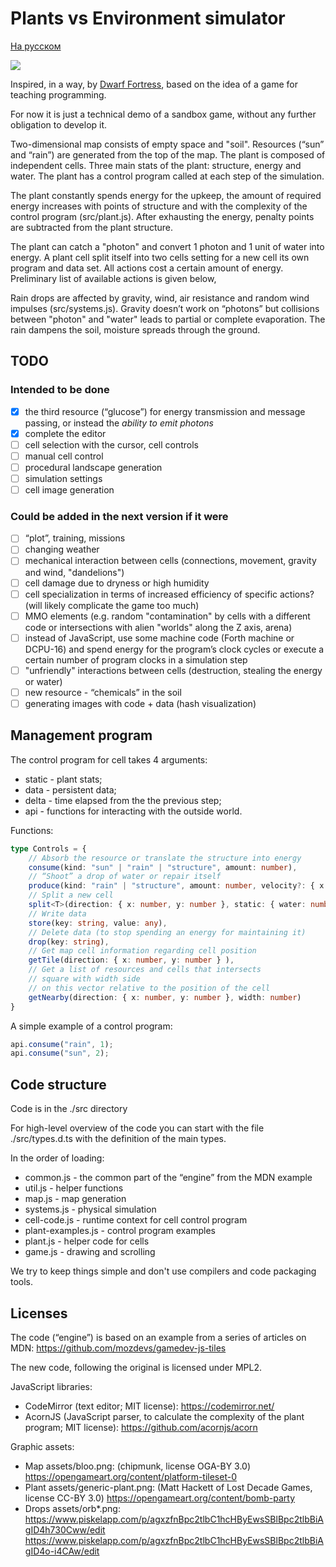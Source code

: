 # Plants vs Environment simulator

[На русском](README.ru.md)

![](gameplay.gif)

Inspired, in a way, by [Dwarf Fortress](http://bay12games.com/dwarves/),
based on the idea of a game for teaching programming.

For now it is just a technical demo of a sandbox game, without any further obligation to develop it.

Two-dimensional map consists of empty space and "soil".
Resources (“sun” and “rain”) are generated from the top of the map.
The plant is composed of independent cells.
Three main stats of the plant: structure, energy and water.
The plant has a control program called at each step of the simulation.

The plant constantly spends energy for the upkeep,
the amount of required energy increases with
points of structure and with the complexity of the control program
(src/plant.js).
After exhausting the energy, penalty points are subtracted from the plant structure.

The plant can catch a "photon"
and convert 1 photon and 1 unit of water into energy.
A plant cell split itself into two cells setting
for a new cell its own program and data set.
All actions cost a certain amount of energy.
Preliminary list of available actions is given below,

Rain drops are affected by gravity, wind, air resistance and random wind impulses
(src/systems.js).
Gravity doesn’t work on “photons”
but collisions between "photon" and "water" leads to partial or complete evaporation.
The rain dampens the soil, moisture spreads through the ground.

## TODO

### Intended to be done

- [x] the third resource (“glucose”) for energy transmission and message passing, or instead the *ability to emit photons*
- [x] complete the editor
- [ ] cell selection with the cursor, cell controls
- [ ] manual cell control
- [ ] procedural landscape generation
- [ ] simulation settings
- [ ] cell image generation

### Could be added in the next version if it were

- [ ] “plot”, training, missions
- [ ] changing weather
- [ ] mechanical interaction between cells (connections, movement, gravity and wind, "dandelions")
- [ ] cell damage due to dryness or high humidity
- [ ] cell specialization in terms of increased efficiency of specific actions? (will likely complicate the game too much)
- [ ] MMO elements (e.g. random "contamination" by cells with a different code
or intersections with alien "worlds" along the Z axis,
arena)
- [ ] instead of JavaScript, use some machine code (Forth machine or DCPU-16) and spend energy for the program’s clock cycles or execute a certain number of program clocks in a simulation step
- [ ] "unfriendly" interactions between cells (destruction, stealing the energy or water)
- [ ] new resource - “chemicals” in the soil
- [ ] generating images with code + data (hash visualization)

## Management program

The control program for cell takes 4 arguments:

- static - plant stats;
- data - persistent data;
- delta - time elapsed from the the previous step;
- api - functions for interacting with the outside world.

Functions:

```typescript
type Controls = {
    // Absorb the resource or translate the structure into energy
    consume(kind: "sun" | "rain" | "structure", amount: number),
    // “Shoot” a drop of water or repair itself
    produce(kind: "rain" | "structure", amount: number, velocity?: { x: number, y: number }),
    // Split a new cell
    split<T>(direction: { x: number, y: number }, static: { water: number, structure: number, energy: number }, data: T, code?: string),
    // Write data
    store(key: string, value: any),
    // Delete data (to stop spending an energy for maintaining it)
    drop(key: string),
    // Get map cell information regarding cell position
    getTile(direction: { x: number, y: number } ),
    // Get a list of resources and cells that intersects
    // square with width side
    // on this vector relative to the position of the cell
    getNearby(direction: { x: number, y: number }, width: number)
}
```

A simple example of a control program:

```js
api.consume("rain", 1);
api.consume("sun", 2);
```

## Code structure
Code is in the ./src directory

For high-level overview of the code you can start with the file ./src/types.d.ts with the definition of the main types.

In the order of loading:
- common.js - the common part of the “engine” from the MDN example
- util.js - helper functions
- map.js - map generation
- systems.js - physical simulation
- cell-code.js - runtime context for cell control program
- plant-examples.js - control program examples
- plant.js - helper code for cells
- game.js - drawing and scrolling

We try to keep things simple
and don't use compilers and code packaging tools.

## Licenses
The code (“engine”) is based on an example from a series of articles on MDN: https://github.com/mozdevs/gamedev-js-tiles

The new code, following the original is licensed under MPL2.

JavaScript libraries:
- CodeMirror (text editor; MIT license): https://codemirror.net/
- AcornJS (JavaScript parser, to calculate the complexity of the plant program; MIT license): https://github.com/acornjs/acorn

Graphic assets:
- Map assets/bloo.png: (chipmunk, license OGA-BY 3.0) https://opengameart.org/content/platform-tileset-0
- Plant assets/generic-plant.png: (Matt Hackett of Lost Decade Games, license CC-BY 3.0) https://opengameart.org/content/bomb-party
- Drops assets/orb*.png:
https://www.piskelapp.com/p/agxzfnBpc2tlbC1hcHByEwsSBlBpc2tlbBiAgID4h730Cww/edit
https://www.piskelapp.com/p/agxzfnBpc2tlbC1hcHByEwsSBlBpc2tlbBiAgID4o-i4CAw/edit
